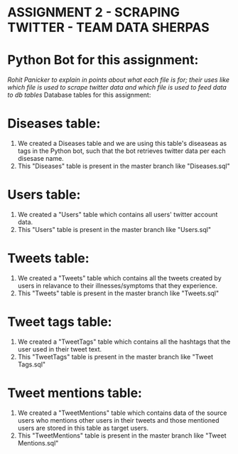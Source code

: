 # ASSIGNMENT 2 - SCRAPING TWITTER - TEAM DATA SHERPAS
# Python Bot for this assignment:
*Rohit Panicker to explain in points about what each file is for; their uses like which file is used to scrape twitter
data and which file is used to feed data to db tables*
Database tables for this assignment:
# Diseases table:
1. We created a Diseases table and we are using this table's diseaseas as tags in the Python bot, such that the bot retrieves twitter data per each disesase name.
2. This "Diseases" table is present in the master branch like "Diseases.sql"
# Users table:
1. We created a "Users" table which contains all users' twitter account data.
2. This "Users" table is present in the master branch like "Users.sql"
# Tweets table:
1. We created a "Tweets" table which contains all the tweets created by users in relavance to their illnesses/symptoms that they experience.
2. This "Tweets" table is present in the master branch like "Tweets.sql"
# Tweet tags table:
1. We created a "TweetTags" table which contains all the hashtags that the user used in their tweet text.
2. This "TweetTags" table is present in the master branch like "Tweet Tags.sql"
# Tweet mentions table:
1. We created a "TweetMentions" table which contains data of the source users who mentions other users in their tweets and those mentioned users
are stored in this table as target users.
2. This "TweetMentions" table is present in the master branch like "Tweet Mentions.sql"
